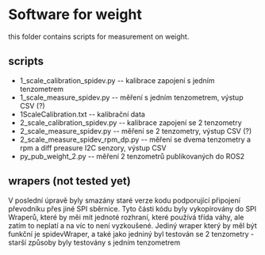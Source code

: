 # Software for weight

this folder contains scripts for measurement on weight.

## scripts
  - 1_scale_calibration_spidev.py -- kalibrace zapojení s jedním tenzometrem
  - 1_scale_measure_spidev.py -- měření s jedním tenzometrem, výstup CSV (?)
  - 1ScaleCalibration.txt -- kalibrační data
  - 2_scale_calibration_spidev.py -- kalibrace zapojení se 2 tenzometry
  - 2_scale_measure_spidev.py -- měření se 2 tenzometry, výstup CSV (?)
  - 2_scale_measure_spidev_rpm_dp.py -- měření se dvema tenzometry a rpm a diff preasure I2C senzory, výstup CSV
  - py_pub_weight_2.py -- měření 2 tenzometrů publikovaných do ROS2
  
## wrapers (not tested yet)
V poslední úpravě byly smazány staré verze kodu podporující připojení převodníku přes jiné SPI sběrnice. 
Tyto části kódu byly vykopírovány do SPI Wraperů, které by měi mít jednoté rozhraní, které používá třída váhy, ale zatím to neplatí a na víc to není vyzkoušené.
Jediný wraper který by měl být funkční je spidevWraper, a také jako jedniný byl testován se 2 tenzometry - starší způsoby byly testovány s jedním tenzometrem


